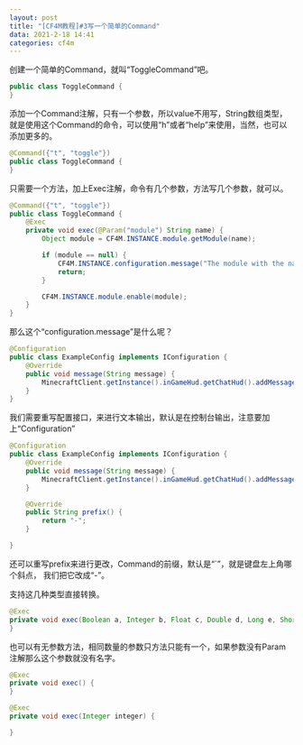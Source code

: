 ```yaml
---
layout: post
title: "[CF4M教程]#3写一个简单的Command"
data: 2021-2-18 14:41
categories: cf4m
---
```


创建一个简单的Command，就叫“ToggleCommand”吧。

```java
public class ToggleCommand {
}
```

添加一个Command注解，只有一个参数，所以value不用写，String数组类型，就是使用这个Command的命令，可以使用“h”或者“help”来使用，当然，也可以添加更多的。

```java
@Command({"t", "toggle"})
public class ToggleCommand {
}
```

只需要一个方法，加上Exec注解，命令有几个参数，方法写几个参数，就可以。

```java
@Command({"t", "toggle"})
public class ToggleCommand {
    @Exec
    private void exec(@Param("module") String name) {
        Object module = CF4M.INSTANCE.module.getModule(name);

        if (module == null) {
            CF4M.INSTANCE.configuration.message("The module with the name " + name + " does not exist.");
            return;
        }

        CF4M.INSTANCE.module.enable(module);
    }
}
```

那么这个“configuration.message”是什么呢？

```java
@Configuration
public class ExampleConfig implements IConfiguration {
    @Override
    public void message(String message) {
        MinecraftClient.getInstance().inGameHud.getChatHud().addMessage(new LiteralText(message));
    }
}
```

我们需要重写配置接口，来进行文本输出，默认是在控制台输出，注意要加上“Configuration” 

```java
@Configuration
public class ExampleConfig implements IConfiguration {
    @Override
    public void message(String message) {
        MinecraftClient.getInstance().inGameHud.getChatHud().addMessage(new LiteralText(message));
    }

    @Override
    public String prefix() {
        return "-";
    }

}
```

还可以重写prefix来进行更改，Command的前缀，默认是“`”，就是键盘左上角哪个斜点，
我们把它改成“-”。

支持这几种类型直接转换。

```java
@Exec
private void exec(Boolean a, Integer b, Float c, Double d, Long e, Short f, Byte g) {
}
```

也可以有无参数方法，相同数量的参数只方法只能有一个，如果参数没有Param注解那么这个参数就没有名字。

```java
@Exec
private void exec() {
}

@Exec
private void exec(Integer integer) {

}
```